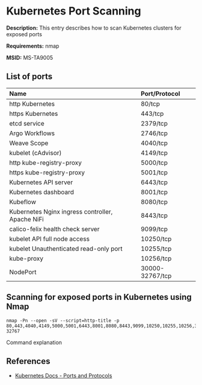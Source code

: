 # Kubernetes Port Scanning

**Description:** This entry describes how to scan Kubernetes clusters for exposed ports

**Requirements:** nmap

**MSID:** MS-TA9005

## List of ports
| Name                                             | Port/Protocol   |
|:-------------------------------------------------|:----------------|
| http Kubernetes                                  | 80/tcp          |
| https Kubernetes                                 | 443/tcp         |
| etcd service                                     | 2379/tcp        | 
| Argo Workflows                                   | 2746/tcp        | 
| Weave Scope                                      | 4040/tcp        |  
| kubelet (cAdvisor)                               | 4149/tcp        | 
| http kube-registry-proxy                         | 5000/tcp        |
| https kube-registry-proxy                        | 5001/tcp        |
| Kubernetes API server                            | 6443/tcp        | 
| Kubernetes dashboard                             | 8001/tcp        | 
| Kubeflow                                         | 8080/tcp        |
| Kubernetes Nginx ingress controller, Apache NiFi | 8443/tcp        | 
| calico-felix health check server                 | 9099/tcp        | 
| kubelet API full node access                     | 10250/tcp       |
| kubelet Unauthenticated read-only port           | 10255/tcp       | 
| kube-proxy                                       | 10256/tcp       | 
|  NodePort                                        | 30000-32767/tcp |

## Scanning for exposed ports in Kubernetes using Nmap

```
nmap -Pn --open -sV --script=http-title -p 80,443,4040,4149,5000,5001,6443,8001,8080,8443,9099,10250,10255,10256,30000-32767
```

Command explanation
  
## References
* [Kubernetes Docs - Ports and Protocols](https://kubernetes.io/docs/reference/networking/ports-and-protocols/)
